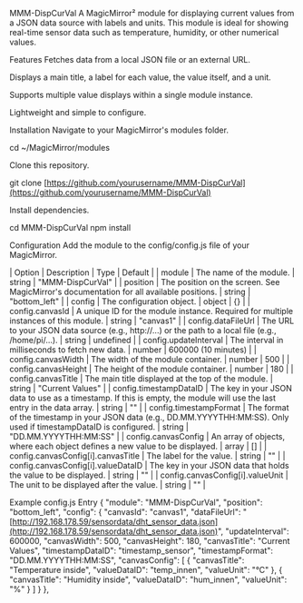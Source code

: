 MMM-DispCurVal
A MagicMirror² module for displaying current values from a JSON data source with labels and units. This module is ideal for showing real-time sensor data such as temperature, humidity, or other numerical values.

Features
Fetches data from a local JSON file or an external URL.

Displays a main title, a label for each value, the value itself, and a unit.

Supports multiple value displays within a single module instance.

Lightweight and simple to configure.

Installation
Navigate to your MagicMirror's modules folder.

cd ~/MagicMirror/modules


Clone this repository.

git clone [https://github.com/yourusername/MMM-DispCurVal](https://github.com/yourusername/MMM-DispCurVal)


Install dependencies.

cd MMM-DispCurVal
npm install


Configuration
Add the module to the config/config.js file of your MagicMirror.

| Option | Description | Type | Default |
| module | The name of the module. | string | "MMM-DispCurVal" |
| position | The position on the screen. See MagicMirror's documentation for all available positions. | string | "bottom_left" |
| config | The configuration object. | object | {} |
| config.canvasId | A unique ID for the module instance. Required for multiple instances of this module. | string | "canvas1" |
| config.dataFileUrl | The URL to your JSON data source (e.g., http://...) or the path to a local file (e.g., /home/pi/...). | string | undefined |
| config.updateInterval | The interval in milliseconds to fetch new data. | number | 600000 (10 minutes) |
| config.canvasWidth | The width of the module container. | number | 500 |
| config.canvasHeight | The height of the module container. | number | 180 |
| config.canvasTitle | The main title displayed at the top of the module. | string | "Current Values" |
| config.timestampDataID | The key in your JSON data to use as a timestamp. If this is empty, the module will use the last entry in the data array. | string | "" |
| config.timestampFormat | The format of the timestamp in your JSON data (e.g., DD.MM.YYYYTHH:MM:SS). Only used if timestampDataID is configured. | string | "DD.MM.YYYYTHH:MM:SS" |
| config.canvasConfig | An array of objects, where each object defines a new value to be displayed. | array | [] |
| config.canvasConfig[i].canvasTitle | The label for the value. | string | "" |
| config.canvasConfig[i].valueDataID | The key in your JSON data that holds the value to be displayed. | string | "" |
| config.canvasConfig[i].valueUnit | The unit to be displayed after the value. | string | "" |

Example config.js Entry
{
    "module": "MMM-DispCurVal",
    "position": "bottom_left",
    "config": {
        "canvasId": "canvas1",
        "dataFileUrl": "[http://192.168.178.59/sensordata/dht_sensor_data.json](http://192.168.178.59/sensordata/dht_sensor_data.json)",
        "updateInterval": 600000,
        "canvasWidth": 500,
        "canvasHeight": 180,
        "canvasTitle": "Current Values",
        "timestampDataID": "timestamp_sensor",
        "timestampFormat": "DD.MM.YYYYTHH:MM:SS",
        "canvasConfig": [
            {
                "canvasTitle": "Temperature inside",
                "valueDataID": "temp_innen",
                "valueUnit": "°C"
            },
            {
                "canvasTitle": "Humidity inside",
                "valueDataID": "hum_innen",
                "valueUnit": "%"
            }
        ]
    }
},